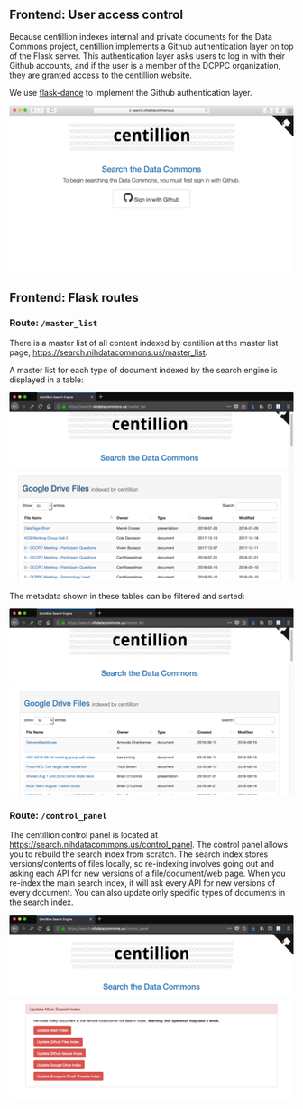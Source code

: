 ## Frontend: User access control

Because centillion indexes internal and private documents for the Data Commons
project, centillion implements a Github authentication layer on top of the Flask
server. This authentication layer asks users to log in with their Github accounts,
and if the user is a member of the DCPPC organization, they are granted access to the
centillion website.

We use [flask-dance](https://github.com/singingwolfboy/flask-dance) to implement
the Github authentication layer.

![Screen shot: centillion authentication](images/auth.png)


## Frontend: Flask routes


### Route: `/master_list`

There is a master list of all content indexed by centilion at the master list page,
<https://search.nihdatacommons.us/master_list>.

A master list for each type of document indexed by the search engine is displayed
in a table:

![Screen shot: centillion master list](docs/images/master_list.png)

The metadata shown in these tables can be filtered and sorted:

![Screen shot: centillion master list with sorting](docs/images/master_list2.png)


### Route: `/control_panel`

The centillion control panel is located at <https://search.nihdatacommons.us/control_panel>.
The control panel allows you to rebuild the search index from scratch.  The
search index stores versions/contents of files locally, so re-indexing involves
going out and asking each API for new versions of a file/document/web page.
When you re-index the main search index, it will ask every API for new versions
of every document.  You can also update only specific types of documents in the
search index.

![Screen shot: centillion control panel](docs/images/control_panel.png)



